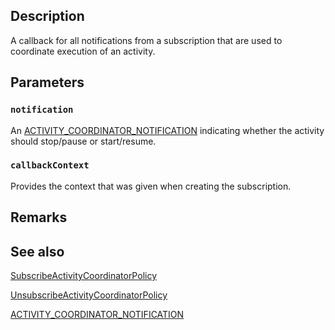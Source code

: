 ## Description

A callback for all notifications from a subscription that are used to coordinate execution of an activity.

## Parameters

### `notification`

An [ACTIVITY_COORDINATOR_NOTIFICATION](https://learn.microsoft.com/windows/win32/api/activitycoordinatortypes/ne-activitycoordinatortypes-activity_coordinator_notification) indicating whether the activity should stop/pause or start/resume.

### `callbackContext`

Provides the context that was given when creating the subscription.

## Remarks

## See also

[SubscribeActivityCoordinatorPolicy](https://learn.microsoft.com/windows/win32/api/activitycoordinator/nf-activitycoordinator-subscribeactivitycoordinatorpolicy)

[UnsubscribeActivityCoordinatorPolicy](https://learn.microsoft.com/windows/win32/api/activitycoordinator/nf-activitycoordinator-unsubscribeactivitycoordinatorpolicy)

[ACTIVITY_COORDINATOR_NOTIFICATION](https://learn.microsoft.com/windows/win32/api/activitycoordinatortypes/ne-activitycoordinatortypes-activity_coordinator_notification)